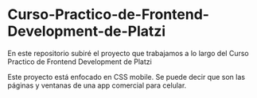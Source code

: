 # Curso-Practico-de-Frontend-Development-de-Platzi
En este repositorio subiré el proyecto que trabajamos a lo largo del Curso Practico de Frontend Development de Platzi

Este proyecto está enfocado en CSS mobile. Se puede decir que son las páginas y ventanas de una app comercial para celular.
